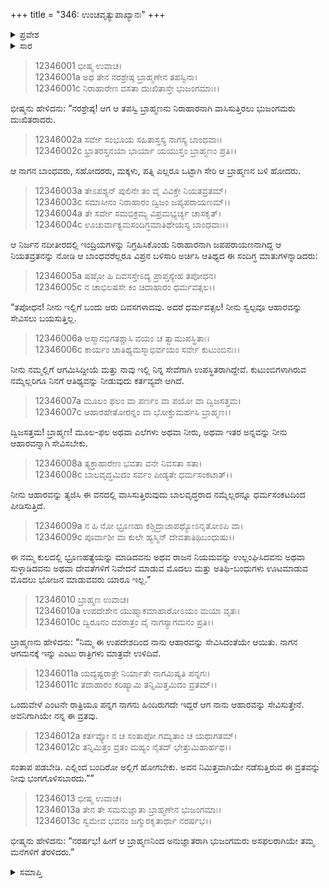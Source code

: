 +++
title = "346: ಉಂಚವೃತ್ಯುಪಾಖ್ಯಾನಃ"
+++

<details><summary>ಪ್ರವೇಶ</summary>


।।   ಓಂ ಓಂ ನಮೋ ನಾರಾಯಣಾಯ।।   ಶ್ರೀ ವೇದವ್ಯಾಸಾಯ ನಮಃ ।।

ಶ್ರೀ ಕೃಷ್ಣದ್ವೈಪಾಯನ ವೇದವ್ಯಾಸ ವಿರಚಿತ  

**ಶ್ರೀ ಮಹಾಭಾರತ**

**ಶಾಂತಿ ಪರ್ವ**

**ಮೋಕ್ಷಧರ್ಮ ಪರ್ವ**

**ಅಧ್ಯಾಯ 346**


</details>

<details><summary>ಸಾರ</summary>

ನಾಗರಾಜನ ದರ್ಶನಕ್ಕಾಗಿ ಬ್ರಾಹ್ಮಣನ ತಪಸ್ಸು ಮತ್ತು ನಾಗರಾಜನ ಪರಿವಾರದವರು ಭೋಜನಮಾಡಲು ಬ್ರಾಹ್ಮಣನನ್ನು ಒತ್ತಾಯಿಸಿದುದು (1-13).


</details>


> 12346001 ಭೀಷ್ಮ ಉವಾಚ।   
12346001a ಅಥ ತೇನ ನರಶ್ರೇಷ್ಠ ಬ್ರಾಹ್ಮಣೇನ ತಪಸ್ವಿನಾ।  
12346001c ನಿರಾಹಾರೇಣ ವಸತಾ ದುಃಖಿತಾಸ್ತೇ ಭುಜಂಗಮಾಃ।।

ಭೀಷ್ಮನು ಹೇಳಿದನು: “ನರಶ್ರೇಷ್ಠ! ಆಗ ಆ ತಪಸ್ವಿ ಬ್ರಾಹ್ಮಣನು ನಿರಾಹಾರನಾಗಿ ವಾಸಿಸುತ್ತಿರಲು ಭುಜಂಗಮರು ದುಃಖಿತರಾದರು.

> 12346002a ಸರ್ವೇ ಸಂಭೂಯ ಸಹಿತಾಸ್ತಸ್ಯ ನಾಗಸ್ಯ ಬಾಂಧವಾಃ।  
12346002c ಭ್ರಾತರಸ್ತನಯಾ ಭಾರ್ಯಾ ಯಯುಸ್ತಂ ಬ್ರಾಹ್ಮಣಂ ಪ್ರತಿ।।

ಆ ನಾಗನ ಬಾಂಧವರು, ಸಹೋದರರು, ಮಕ್ಕಳು, ಪತ್ನಿ ಎಲ್ಲರೂ ಒಟ್ಟಾಗಿ ಸೇರಿ ಆ ಬ್ರಾಹ್ಮಣನ ಬಳಿ ಹೋದರು.

> 12346003a ತೇಽಪಶ್ಯನ್ ಪುಲಿನೇ ತಂ ವೈ ವಿವಿಕ್ತೇ ನಿಯತವ್ರತಮ್।  
12346003c ಸಮಾಸೀನಂ ನಿರಾಹಾರಂ ದ್ವಿಜಂ ಜಪ್ಯಪರಾಯಣಮ್।।  
12346004a ತೇ ಸರ್ವೇ ಸಮಭಿಕ್ರಮ್ಯ ವಿಪ್ರಮಭ್ಯರ್ಚ್ಯ ಚಾಸಕೃತ್।  
12346004c ಊಚುರ್ವಾಕ್ಯಮಸಂದಿಗ್ಧಮಾತಿಥೇಯಸ್ಯ ಬಾಂಧವಾಃ।।

ಆ ನಿರ್ಜನ ನದೀತೀರದಲ್ಲಿ ಇಂದ್ರಿಯಗಳನ್ನು ನಿಗ್ರಹಿಸಿಕೊಂಡು ನಿರಾಹಾರನಾಗಿ ಜಪಪರಾಯಣನಾಗಿದ್ದ ಆ ನಿಯತವ್ರತನನ್ನು ನೋಡಿ ಆ ಬಾಂಧವರೆಲ್ಲರೂ ವಿಪ್ರನ ಬಳಿಸಾರಿ ಅರ್ಚಿಸಿ ಆತಿಥ್ಯದ ಈ ಸಂದಿಗ್ಧ ಮಾತುಗಳನ್ನಾಡಿದರು:

> 12346005a ಷಷ್ಠೋ ಹಿ ದಿವಸಸ್ತೇಽದ್ಯ ಪ್ರಾಪ್ತಸ್ಯೇಹ ತಪೋಧನ।  
12346005c ನ ಚಾಭಿಲಷಸೇ ಕಿಂ ಚಿದಾಹಾರಂ ಧರ್ಮವತ್ಸಲ।।

“ತಪೋಧನ! ನೀನು ಇಲ್ಲಿಗೆ ಬಂದು ಆರು ದಿವಸಗಳಾದವು. ಅದರೆ ಧರ್ಮವತ್ಸಲ! ನೀನು ಸ್ವಲ್ಪವೂ ಆಹಾರವನ್ನು ಸೇವಿಸಲು ಬಯಸುತ್ತಿಲ್ಲ.

> 12346006a ಅಸ್ಮಾನಭಿಗತಶ್ಚಾಸಿ ವಯಂ ಚ ತ್ವಾಮುಪಸ್ಥಿತಾಃ।  
12346006c ಕಾರ್ಯಂ ಚಾತಿಥ್ಯಮಸ್ಮಾಭಿರ್ವಯಂ ಸರ್ವೇ ಕುಟುಂಬಿನಃ।।

ನೀನು ನಮ್ಮಲ್ಲಿಗೆ ಆಗಮಿಸಿದ್ದೀಯೆ ಮತ್ತು ನಾವು ಇಲ್ಲಿ ನಿನ್ನ ಸೇವೆಗಾಗಿ ಉಪಸ್ಥಿತರಾಗಿದ್ದೇವೆ. ಕುಟುಂಬಿಗಳಾಗಿರುವ ನಮ್ಮೆಲ್ಲರಿಗೂ ನಿನಗೆ ಆತಿಥ್ಯವನ್ನು ನೀಡುವುದು ಕರ್ತವ್ಯವೇ ಆಗಿದೆ.

> 12346007a ಮೂಲಂ ಫಲಂ ವಾ ಪರ್ಣಂ ವಾ ಪಯೋ ವಾ ದ್ವಿಜಸತ್ತಮ।  
12346007c ಆಹಾರಹೇತೋರನ್ನಂ ವಾ ಭೋಕ್ತುಮರ್ಹಸಿ ಬ್ರಾಹ್ಮಣ।।

ದ್ವಿಜಸತ್ತಮ! ಬ್ರಾಹ್ಮಣ! ಮೂಲ-ಫಲ ಅಥವಾ ಎಲೆಗಳು ಅಥವಾ ನೀರು, ಅಥವಾ ಇತರ ಅನ್ನವನ್ನು ನೀನು ಆಹಾರವನ್ನಾಗಿ ಸೇವಿಸಬೇಕು.

> 12346008a ತ್ಯಕ್ತಾಹಾರೇಣ ಭವತಾ ವನೇ ನಿವಸತಾ ಸತಾ।  
12346008c ಬಾಲವೃದ್ಧಮಿದಂ ಸರ್ವಂ ಪೀಡ್ಯತೇ ಧರ್ಮಸಂಕಟಾತ್।।

ನೀನು ಆಹಾರವನ್ನು ತ್ಯಜಿಸಿ ಈ ವನದಲ್ಲಿ ವಾಸಿಸುತ್ತಿರುವುದು ಬಾಲವೃದ್ಧರಾದ ನಮ್ಮೆಲ್ಲರನ್ನೂ ಧರ್ಮಸಂಕಟದಿಂದ ಪೀಡಿಸುತ್ತಿದೆ.

> 12346009a ನ ಹಿ ನೋ ಭ್ರೂಣಹಾ ಕಶ್ಚಿದ್ರಾಜಾಪಥ್ಯೋಽನೃತೋಽಪಿ ವಾ।  
12346009c ಪೂರ್ವಾಶೀ ವಾ ಕುಲೇ ಹ್ಯಸ್ಮಿನ್ ದೇವತಾತಿಥಿಬಂಧುಷು।।

ಈ ನಮ್ಮ ಕುಲದಲ್ಲಿ ಭ್ರೂಣಹತ್ಯೆಯನ್ನು ಮಾಡಿದವನು ಅಥವ ರಾಜನ ನಿಯಮವನ್ನು ಉಲ್ಲಂಘಿಸಿದವನು ಅಥವಾ ಸುಳ್ಳಾಡಿದವನು ಅಥವಾ ದೇವತೆಗಳಿಗೆ ನಿವೇದನೆ ಮಾಡುವ ಮೊದಲು ಮತ್ತು ಅತಿಥಿ-ಬಂಧುಗಳು ಊಟಮಾಡುವ ಮೊದಲು ಭೋಜನ ಮಾಡುವವರು ಯಾರೂ ಇಲ್ಲ.”

> 12346010 ಬ್ರಾಹ್ಮಣ ಉವಾಚ।   
12346010a ಉಪದೇಶೇನ ಯುಷ್ಮಾಕಮಾಹಾರೋಽಯಂ ಮಯಾ ವೃತಃ।  
12346010c ದ್ವಿರೂನಂ ದಶರಾತ್ರಂ ವೈ ನಾಗಸ್ಯಾಗಮನಂ ಪ್ರತಿ।।

ಬ್ರಾಹ್ಮಣನು ಹೇಳಿದನು: “ನಿಮ್ಮ ಈ ಉಪದೇಶದಿಂದ ನಾನು ಆಹಾರವನ್ನು ಸೇವಿಸಿದಂತೆಯೇ ಆಯಿತು. ನಾಗನ ಆಗಮನಕ್ಕೆ ಇನ್ನು ಎಂಟು ರಾತ್ರಿಗಳು ಮಾತ್ರವೇ ಉಳಿದಿವೆ.

> 12346011a ಯದ್ಯಷ್ಟರಾತ್ರೇ ನಿರ್ಯಾತೇ ನಾಗಮಿಷ್ಯತಿ ಪನ್ನಗಃ।  
12346011c ತದಾಹಾರಂ ಕರಿಷ್ಯಾಮಿ ತನ್ನಿಮಿತ್ತಮಿದಂ ವ್ರತಮ್।।

ಒಂದುವೇಳೆ ಎಂಟನೇ ರಾತ್ರಿಯೂ ಪನ್ನಗ ನಾಗನು ಹಿಂದಿರುಗದೇ ಇದ್ದರೆ ಆಗ ನಾನು ಆಹಾರವನ್ನು ಸೇವಿಸುತ್ತೇನೆ. ಅವನಿಗಾಗಿಯೇ ನನ್ನ ಈ ವ್ರತವು.

> 12346012a ಕರ್ತವ್ಯೋ ನ ಚ ಸಂತಾಪೋ ಗಮ್ಯತಾಂ ಚ ಯಥಾಗತಮ್।  
12346012c ತನ್ನಿಮಿತ್ತಂ ವ್ರತಂ ಮಹ್ಯಂ ನೈತದ್ ಭೇತ್ತುಮಿಹಾರ್ಹಥ।।

ಸಂತಾಪ ಪಡಬೇಡಿ. ಎಲ್ಲಿಂದ ಬಂದಿರೋ ಅಲ್ಲಿಗೆ ಹೋಗಬೇಕು. ಅವನ ನಿಮಿತ್ತವಾಗಿಯೇ ನಡೆಸುತ್ತಿರುವ ಈ ವ್ರತವನ್ನು ನೀವು ಭಂಗಗೊಳಿಸಬಾರದು.””

> 12346013 ಭೀಷ್ಮ ಉವಾಚ।   
12346013a ತೇನ ತೇ ಸಮನುಜ್ಞಾತಾ ಬ್ರಾಹ್ಮಣೇನ ಭುಜಂಗಮಾಃ।  
12346013c ಸ್ವಮೇವ ಭವನಂ ಜಗ್ಮುರಕೃತಾರ್ಥಾ ನರರ್ಷಭ।।

ಭೀಷ್ಮನು ಹೇಳಿದನು: “ನರರ್ಷಭ! ಹೀಗೆ ಆ ಬ್ರಾಹ್ಮಣನಿಂದ ಅನುಜ್ಞಾತರಾಗಿ ಭುಜಂಗಮರು ಅಸಫಲರಾಗಿಯೇ ತಮ್ಮ ಮನೆಗಳಿಗೆ ತೆರಳಿದರು.”

<details><summary>ಸಮಾಪ್ತಿ</summary>
ಇತಿ ಶ್ರೀಮಹಾಭಾರತೇ ಶಾಂತಿ ಪರ್ವಣಿ ಮೋಕ್ಷಧರ್ಮ ಪರ್ವಣಿ ಉಂಚವೃತ್ಯುಪಾಖ್ಯಾನೇ ಷಟ್ಚತ್ವಾರಿಂಶಾಧಿಕತ್ರಿಶತತಮೋಽಧ್ಯಾಯಃ।।  
ಇದು ಶ್ರೀಮಹಾಭಾರತದಲ್ಲಿ ಶಾಂತಿ ಪರ್ವದಲ್ಲಿ ಮೋಕ್ಷಧರ್ಮ ಪರ್ವದಲ್ಲಿ ಉಂಚವೃತ್ಯುಪಾಖ್ಯಾನ ಎನ್ನುವ ಮುನ್ನೂರಾನಲ್ವತ್ತಾರನೇ ಅಧ್ಯಾಯವು.


</details>
